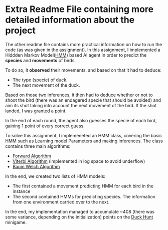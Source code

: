 # Extra Readme File containing more detailed information about the project

The other readme file contains more practical information on how to run the code (as was given in the assignment). In this assignment, I implemented a Hiddden Markov Model([HMM](https://en.wikipedia.org/wiki/Hidden_Markov_model)) based AI agent in order to predict the **species** and **movements** of birds.

To do so, it **observed** their movements, and based on that it had to deduce:
- The type (specie) of duck.
- The next movement of the duck.

Based on those two inferences, it then had to deduce whether or not to shoot the bird (there was an endagered specie that should be avoided)
and aim its shot taking into account the next movement of the bird. If the shot landed, I was granted a point.

In the end of each round, the agent also guesses the specie of each bird, gaining 1 point of every correct guess. 

To solve this assignment, I implemeneted an HMM class, covering the basic HMM such as Learning model Parameters and making inferences. The
class contains three main algorithms:
- [Forward Algorithm](https://en.wikipedia.org/wiki/Forward_algorithm)
- [Viterbi Algorithm](https://en.wikipedia.org/wiki/Viterbi_algorithm) (implemented in log space to avoid underflow)
- [Baum Welch Algorithm](https://en.wikipedia.org/wiki/Baum%E2%80%93Welch_algorithm)

In the end, we created two lists of HMM models: 
- The first contained a movement predicting HMM for each bird in the instance
- The second contained HMMs for predicting species. The information from one environment carried over to the next.

In the end, my implementation managed to accumulate ~408 (there was some variance, depending on the initialization) points on the [Duck Hunt](https://kth.kattis.com/problems/kth.ai.duckhunt) minigame.
